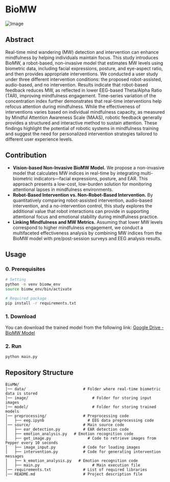 
# BioMW
![Image](https://github.com/user-attachments/assets/bf8a6101-2fb3-4835-8640-3e379e8672e8)

## Abstract
Real-time mind wandering (MW) detection and intervention can enhance mindfulness by helping individuals maintain focus. This study introduces BioMW, a robot-based, non-invasive model that estimates MW levels using biometric data, including facial expressions, posture, and eye-aspect ratio, and then provides appropriate interventions. We conducted a user study under three different intervention conditions: the proposed robot-assisted, audio-based, and no intervention. Results indicate that robot-based feedback reduces MW, as reflected in lower EEG-based Theta/Alpha Ratio (TAR), improving mindfulness engagement. Time-series variation of the concentration index further demonstrates that real-time interventions help refocus attention during mindfulness. While the effectiveness of interventions varies based on individual mindfulness capacity, as measured by Mindful Attention Awareness Scale (MAAS), robotic feedback generally provides a structured and interactive method to sustain attention. These findings highlight the potential of robotic systems in mindfulness training and suggest the need for personalized intervention strategies tailored to different user experience levels.

## Contribution
- **Vision-based Non-Invasive BioMW Model.** We propose a non-invasive model that calculates MW indices in real-time by integrating multi-biometric indicators—facial expressions, posture, and EAR. This approach presents a low-cost, low-burden solution for monitoring attentional lapses in mindfulness environments.
- **Robot-Based Intervention vs. Non-Robot-Based Intervention.** By quantitatively comparing robot-assisted intervention, audio-based intervention, and a no-intervention control, this study explores the additional value that robot interactions can provide in supporting attentional focus and emotional stability during mindfulness practice.
- **Linking Mindfulness and MW Metrics.** Assuming that lower MW levels correspond to higher mindfulness engagement, we conduct a multifaceted effectiveness analysis by combining MW indices from the BioMW model with pre/post-session surveys and EEG analysis results.

## Usage
### 0. Prerequisites
```bash
# Setting
python -m venv biomw_env
source biomw_env/bin/activate

# Required package
pip install -r requirements.txt
```

### 1. Download
You can download the trained model from the following link: [Google Drive - BioMW Model](https://drive.google.com/drive/folders/1Xb_f64RNsx4d33HyygtEKamSFxZTjFgB?usp=sharing)


### 2. Run
```bash
python main.py
```

## Repository Structure
```
BioMW/
│── data/               		  # Folder where real-time biometric data is stored
│── image/     					      # Folder for storing input images
│── model/     					      # Folder for storing trained models
│── preprocessing/     			  # Preprocessing code
│   ├── eeg.ipynb   			    # EEG data preprocessing code
│── source/            			  # Main source code
│   ├── ear_detection.py		  # EAR detection code
│   ├── emotion_analysis.py	  # Emotion recognition code
│   ├── get_image.py			    # Code to retrieve images from Pepper every 10 seconds
│   ├── image_input.py			  # Code for loading images
│   ├── intervention.py			  # Code for generating intervention messages
│   ├── k_emotion_analysis.py	# Emotion recognition code
│   ├── main.py					      # Main execution file
│── requirements.txt    		  # List of required libraries
│── README.md           		  # Project description file
```
